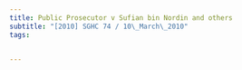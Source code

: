 ```yaml
---
title: Public Prosecutor v Sufian bin Nordin and others 
subtitle: "[2010] SGHC 74 / 10\_March\_2010"
tags:


---
```


